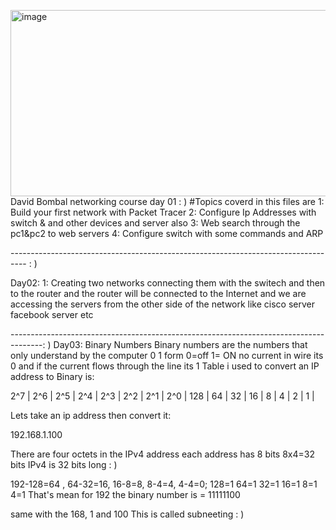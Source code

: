 <img width="1420" height="298" alt="image" src="https://github.com/user-attachments/assets/4243a82d-090d-40a7-8bce-3e01769dd969" />David Bombal networking course day 01 : )
#Topics coverd in this files are
1: Build your first network with Packet Tracer
2: Configure Ip Addresses with switch & and other devices and server also
3: Web search through the pc1&pc2 to web servers
4: Configure switch with some commands and ARP 


---------------------------------------------------------------------------------- : )

Day02:
1: Creating two networks connecting them with the switech and then to the router 
and the router will be connected to the Internet and we are accessing the servers from the other side of 
the network like cisco server facebook server etc

--------------------------------------------------------------------------------------:  )
Day03: Binary Numbers
Binary numbers are the numbers that only understand by the computer 0 1 form
0=off
1= ON
no current in wire its 0 and if the current flows through the line its 1
Table i used to convert an IP address to Binary is:

2^7 | 2^6 | 2^5 | 2^4 | 2^3 | 2^2 | 2^1 | 2^0 |
128 | 64  | 32  | 16  | 8   | 4   | 2   | 1   |

Lets take an ip address then convert it:

192.168.1.100

There are four octets in the IPv4 address each address has 8 bits 8x4=32 bits
IPv4 is 32 bits long : )

192-128=64 , 64-32=16, 16-8=8, 8-4=4, 4-4=0;
128=1
64=1
32=1
16=1
8=1
4=1
That's mean for 192 the binary number is = 11111100

same with the 168, 1 and 100
This is called subneeting : )

